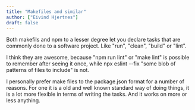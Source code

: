 ```yaml
---
title: "Makefiles and similar"
author: ["Eivind Hjertnes"]
draft: false
---
```


Both makefils and npm to a lesser degree let you declare tasks that are commonly done to a software project. Like "run", "clean", "build" or "lint".

I think they are awesome, because "npm run lint" or "make lint" is possible to remember after seeing it once, while npx eslint --fix "some blob of patterns of files to include" is not.

I personally prefer make files to the package.json format for a number of reasons. For one it is a old and well known standard way of doing things, it is a lot more flexible in terms of writing the tasks. And it works on more or less anything.
